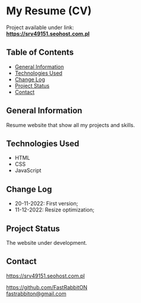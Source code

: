 # My Resume (CV)
Project available under link: \
**https://srv49151.seohost.com.pl**

## Table of Contents
* [General Information](#general-information)
* [Technologies Used](#technologies-used)
* [Change Log](#change-log)
* [Project Status](#project-status)
* [Contact](#contact)

## General Information
Resume website that show all my projects and skills.

## Technologies Used
- HTML
- CSS
- JavaScript

## Change Log
- 20-11-2022: First version; 
- 11-12-2022: Resize optimization;

## Project Status
The website under development.

## Contact
https://srv49151.seohost.com.pl

https://github.com/FastRabbitON \
fastrabbiton@gmail.com


